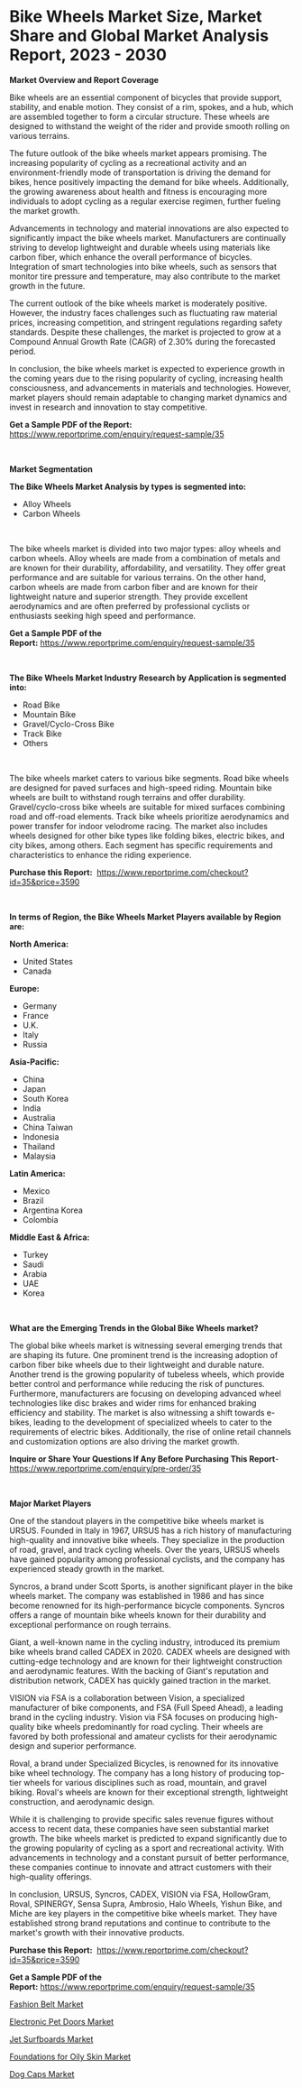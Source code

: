 <p><h1>Bike Wheels Market Size, Market Share and Global Market Analysis Report, 2023 - 2030</h1></p><p><strong>Market Overview and Report Coverage</strong></p>
<p><p>Bike wheels are an essential component of bicycles that provide support, stability, and enable motion. They consist of a rim, spokes, and a hub, which are assembled together to form a circular structure. These wheels are designed to withstand the weight of the rider and provide smooth rolling on various terrains.</p><p>The future outlook of the bike wheels market appears promising. The increasing popularity of cycling as a recreational activity and an environment-friendly mode of transportation is driving the demand for bikes, hence positively impacting the demand for bike wheels. Additionally, the growing awareness about health and fitness is encouraging more individuals to adopt cycling as a regular exercise regimen, further fueling the market growth.</p><p>Advancements in technology and material innovations are also expected to significantly impact the bike wheels market. Manufacturers are continually striving to develop lightweight and durable wheels using materials like carbon fiber, which enhance the overall performance of bicycles. Integration of smart technologies into bike wheels, such as sensors that monitor tire pressure and temperature, may also contribute to the market growth in the future.</p><p>The current outlook of the bike wheels market is moderately positive. However, the industry faces challenges such as fluctuating raw material prices, increasing competition, and stringent regulations regarding safety standards. Despite these challenges, the market is projected to grow at a Compound Annual Growth Rate (CAGR) of 2.30% during the forecasted period.</p><p>In conclusion, the bike wheels market is expected to experience growth in the coming years due to the rising popularity of cycling, increasing health consciousness, and advancements in materials and technologies. However, market players should remain adaptable to changing market dynamics and invest in research and innovation to stay competitive.</p></p>
<p><strong>Get a Sample PDF of the Report:</strong> <a href="https://www.reportprime.com/enquiry/request-sample/35">https://www.reportprime.com/enquiry/request-sample/35</a></p>
<p>&nbsp;</p>
<p><strong>Market Segmentation</strong></p>
<p><strong>The Bike Wheels Market Analysis by types is segmented into:</strong></p>
<p><ul><li>Alloy Wheels</li><li>Carbon Wheels</li></ul></p>
<p>&nbsp;</p>
<p><p>The bike wheels market is divided into two major types: alloy wheels and carbon wheels. Alloy wheels are made from a combination of metals and are known for their durability, affordability, and versatility. They offer great performance and are suitable for various terrains. On the other hand, carbon wheels are made from carbon fiber and are known for their lightweight nature and superior strength. They provide excellent aerodynamics and are often preferred by professional cyclists or enthusiasts seeking high speed and performance.</p></p>
<p><strong>Get a Sample PDF of the Report:</strong>&nbsp;<a href="https://www.reportprime.com/enquiry/request-sample/35">https://www.reportprime.com/enquiry/request-sample/35</a></p>
<p>&nbsp;</p>
<p><strong>The Bike Wheels Market Industry Research by Application is segmented into:</strong></p>
<p><ul><li>Road Bike</li><li>Mountain Bike</li><li>Gravel/Cyclo-Cross Bike</li><li>Track Bike</li><li>Others</li></ul></p>
<p>&nbsp;</p>
<p><p>The bike wheels market caters to various bike segments. Road bike wheels are designed for paved surfaces and high-speed riding. Mountain bike wheels are built to withstand rough terrains and offer durability. Gravel/cyclo-cross bike wheels are suitable for mixed surfaces combining road and off-road elements. Track bike wheels prioritize aerodynamics and power transfer for indoor velodrome racing. The market also includes wheels designed for other bike types like folding bikes, electric bikes, and city bikes, among others. Each segment has specific requirements and characteristics to enhance the riding experience.</p></p>
<p><strong>Purchase this Report:</strong>&nbsp; <a href="https://www.reportprime.com/checkout?id=35&price=3590">https://www.reportprime.com/checkout?id=35&price=3590</a></p>
<p>&nbsp;</p>
<p><strong>In terms of Region, the Bike Wheels Market Players available by Region are:</strong></p>
<p>
    <p> <strong> North America: </strong>
        <ul>
            <li>United States</li>
            <li>Canada</li>
        </ul>
        </p> 
    <p> <strong> Europe: </strong>
        <ul>
            <li>Germany</li>
            <li>France</li>
            <li>U.K.</li>
            <li>Italy</li>
            <li>Russia</li>
        </ul>
        </p> 
    <p> <strong> Asia-Pacific: </strong>
        <ul>
            <li>China</li>
            <li>Japan</li>
            <li>South Korea</li>
            <li>India</li>
            <li>Australia</li>
            <li>China Taiwan</li>
            <li>Indonesia</li>
            <li>Thailand</li>
            <li>Malaysia</li>
        </ul>
        </p> 
    <p> <strong> Latin America: </strong>
        <ul>
            <li>Mexico</li>
            <li>Brazil</li>
            <li>Argentina Korea</li>
            <li>Colombia</li>
        </ul>
        </p> 
    <p> <strong> Middle East & Africa: </strong>
        <ul>
            <li>Turkey</li>
            <li>Saudi</li>
            <li>Arabia</li>
            <li>UAE</li>
            <li>Korea</li>
        </ul>
    </p>
    </p>
<p>&nbsp;</p>
<p><strong>What are the Emerging Trends in the Global Bike Wheels market?</strong></p>
<p><p>The global bike wheels market is witnessing several emerging trends that are shaping its future. One prominent trend is the increasing adoption of carbon fiber bike wheels due to their lightweight and durable nature. Another trend is the growing popularity of tubeless wheels, which provide better control and performance while reducing the risk of punctures. Furthermore, manufacturers are focusing on developing advanced wheel technologies like disc brakes and wider rims for enhanced braking efficiency and stability. The market is also witnessing a shift towards e-bikes, leading to the development of specialized wheels to cater to the requirements of electric bikes. Additionally, the rise of online retail channels and customization options are also driving the market growth.</p></p>
<p><strong>Inquire or Share Your Questions If Any Before Purchasing This Report</strong>- <a href="https://www.reportprime.com/enquiry/pre-order/35">https://www.reportprime.com/enquiry/pre-order/35</a></p>
<p>&nbsp;</p>
<p><strong>Major Market Players</strong></p>
<p><p>One of the standout players in the competitive bike wheels market is URSUS. Founded in Italy in 1967, URSUS has a rich history of manufacturing high-quality and innovative bike wheels. They specialize in the production of road, gravel, and track cycling wheels. Over the years, URSUS wheels have gained popularity among professional cyclists, and the company has experienced steady growth in the market.</p><p>Syncros, a brand under Scott Sports, is another significant player in the bike wheels market. The company was established in 1986 and has since become renowned for its high-performance bicycle components. Syncros offers a range of mountain bike wheels known for their durability and exceptional performance on rough terrains.</p><p>Giant, a well-known name in the cycling industry, introduced its premium bike wheels brand called CADEX in 2020. CADEX wheels are designed with cutting-edge technology and are known for their lightweight construction and aerodynamic features. With the backing of Giant's reputation and distribution network, CADEX has quickly gained traction in the market.</p><p>VISION via FSA is a collaboration between Vision, a specialized manufacturer of bike components, and FSA (Full Speed Ahead), a leading brand in the cycling industry. Vision via FSA focuses on producing high-quality bike wheels predominantly for road cycling. Their wheels are favored by both professional and amateur cyclists for their aerodynamic design and superior performance.</p><p>Roval, a brand under Specialized Bicycles, is renowned for its innovative bike wheel technology. The company has a long history of producing top-tier wheels for various disciplines such as road, mountain, and gravel biking. Roval's wheels are known for their exceptional strength, lightweight construction, and aerodynamic design.</p><p>While it is challenging to provide specific sales revenue figures without access to recent data, these companies have seen substantial market growth. The bike wheels market is predicted to expand significantly due to the growing popularity of cycling as a sport and recreational activity. With advancements in technology and a constant pursuit of better performance, these companies continue to innovate and attract customers with their high-quality offerings.</p><p>In conclusion, URSUS, Syncros, CADEX, VISION via FSA, HollowGram, Roval, SPINERGY, Sensa Supra, Ambrosio, Halo Wheels, Yishun Bike, and Miche are key players in the competitive bike wheels market. They have established strong brand reputations and continue to contribute to the market's growth with their innovative products.</p></p>
<p><strong>Purchase this Report:</strong>&nbsp;&nbsp;<a href="https://www.reportprime.com/checkout?id=35&price=3590">https://www.reportprime.com/checkout?id=35&price=3590</a></p>
<p></p>
<p><strong>Get a Sample PDF of the Report:</strong>&nbsp;<a href="https://www.reportprime.com/enquiry/request-sample/35">https://www.reportprime.com/enquiry/request-sample/35</a></p>
<p><p><a href="https://medium.com/@deniseharvey70/fashion-belt-market-trends-and-market-analysis-forecasted-for-period-2023-2030-e3b2d521042a">Fashion Belt Market</a></p><p><a href="https://medium.com/@loririce03/electronic-pet-doors-market-size-cagr-trends-2024-2030-c3e9e1545298">Electronic Pet Doors Market</a></p><p><a href="https://medium.com/@laurenbrown1918/jet-surfboards-market-report-reveals-the-latest-trends-and-growth-opportunities-of-this-market-703923e010d6">Jet Surfboards Market</a></p><p><a href="https://medium.com/@christinascott1938/foundations-for-oily-skin-market-insights-into-market-cagr-market-trends-and-growth-strategies-0ac17279f775">Foundations for Oily Skin Market</a></p><p><a href="https://medium.com/@catherinemartinez15/dog-caps-market-size-cagr-trends-2024-2030-6b1c053b41a4">Dog Caps Market</a></p></p>